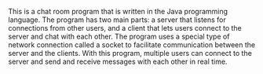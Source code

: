 This is a chat room program that is written in the Java programming language. The program has two main parts: a server that listens for connections from other users, and a client that lets users connect to the server and chat with each other. The program uses a special type of network connection called a socket to facilitate communication between the server and the clients. With this program, multiple users can connect to the server and send and receive messages with each other in real time.
